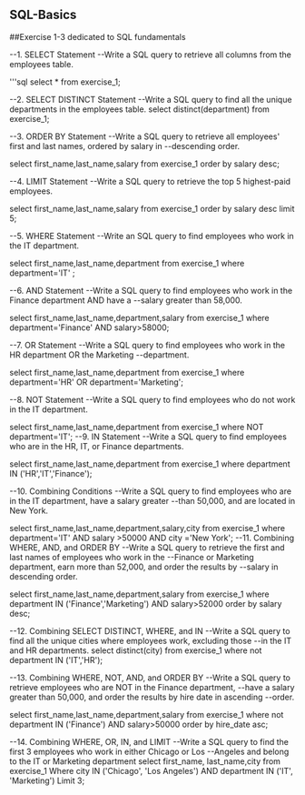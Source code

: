 ## SQL-Basics
##Exercise 1-3 dedicated to SQL fundamentals

--1. SELECT Statement
--Write a SQL query to retrieve all columns from the employees table.

'''sql
select *
    from exercise_1;


--2. SELECT DISTINCT Statement
--Write a SQL query to find all the unique departments in the employees table.
select distinct(department)
        from exercise_1;

--3. ORDER BY Statement
--Write a SQL query to retrieve all employees' first and last names, ordered by salary in 
--descending order.

select first_name,last_name,salary
    from exercise_1
        order by salary desc;

--4. LIMIT Statement
--Write a SQL query to retrieve the top 5 highest-paid employees.

select first_name,last_name,salary
    from exercise_1
        order by salary desc
         limit 5;


--5. WHERE Statement
--Write an SQL query to find employees who work in the IT department.

 select first_name,last_name,department
    from exercise_1
        where department='IT' ;   
        
--6. AND Statement
--Write a SQL query to find employees who work in the Finance department AND have a 
--salary greater than 58,000.

select first_name,last_name,department,salary
    from exercise_1
        where department='Finance'
            AND salary>58000;
        


--7. OR Statement
--Write a SQL query to find employees who work in the HR department OR the Marketing 
--department.

select first_name,last_name,department
    from exercise_1
        where department='HR' OR department='Marketing';
        
--8. NOT Statement
--Write a SQL query to find employees who do not work in the IT department.

select first_name,last_name,department
    from exercise_1
        where NOT department='IT';
--9. IN Statement
--Write a SQL query to find employees who are in the HR, IT, or Finance departments.

select first_name,last_name,department
    from exercise_1
        where department IN ('HR','IT','Finance');
        
--10. Combining Conditions
--Write a SQL query to find employees who are in the IT department, have a salary greater 
--than 50,000, and are located in New York.

select first_name,last_name,department,salary,city
    from exercise_1
        where department='IT'
            AND salary >50000
                AND  city ='New York';
--11. Combining WHERE, AND, and ORDER BY
--Write a SQL query to retrieve the first and last names of employees who work in the 
--Finance or Marketing department, earn more than 52,000, and order the results by 
--salary in descending order.

select first_name,last_name,department,salary
    from exercise_1
        where department IN ('Finance','Marketing')
            AND salary>52000
                order by salary desc;

--12. Combining SELECT DISTINCT, WHERE, and IN
--Write a SQL query to find all the unique cities where employees work, excluding those 
--in the IT and HR departments.
select distinct(city)
    from exercise_1
        where not department IN ('IT','HR');
        
--13. Combining WHERE, NOT, AND, and ORDER BY
--Write a SQL query to retrieve employees who are NOT in the Finance department, 
--have a salary greater than 50,000, and order the results by hire date in ascending 
--order.

select first_name,last_name,department,salary
    from exercise_1
        where not department IN ('Finance')
            AND salary>50000
                order by hire_date asc;
        
--14. Combining WHERE, OR, IN, and LIMIT
--Write a SQL query to find the first 3 employees who work in either Chicago or Los 
--Angeles and belong to the IT or Marketing department
select first_name, last_name,city
    from exercise_1
        Where city IN ('Chicago', 'Los Angeles')
            AND department IN ('IT', 'Marketing')
                Limit 3;
                
